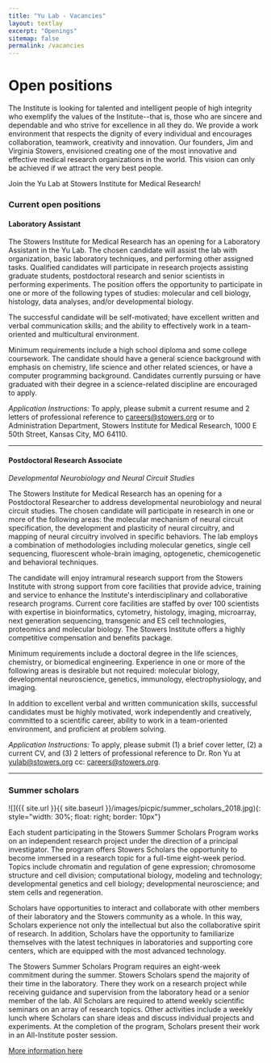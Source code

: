 ```yaml
---
title: "Yu Lab - Vacancies"
layout: textlay
excerpt: "Openings"
sitemap: false
permalink: /vacancies
---
```


# Open positions

The Institute is looking for talented and intelligent people of high integrity who exemplify the values of the Institute--that is, those who are sincere and dependable and who strive for excellence in all they do. We provide a work environment that respects the dignity of every individual and encourages collaboration, teamwork, creativity and innovation. Our founders, Jim and Virginia Stowers, envisioned creating one of the most innovative and effective medical research organizations in the world. This vision can only be achieved if we attract the very best people.

Join the Yu Lab at Stowers Institute for Medical Research!

### Current open positions

#### Laboratory Assistant

The Stowers Institute for Medical Research has an opening for a Laboratory Assistant in the Yu Lab. The chosen candidate will assist the lab with organization, basic laboratory techniques, and performing other assigned tasks. Qualified candidates will participate in research projects assisting graduate students, postdoctoral research and senior scientists in performing experiments. The position offers the opportunity to participate in one or more of the following types of studies: molecular and cell biology, histology, data analyses, and/or developmental biology. 

The successful candidate will be self-motivated; have excellent written and verbal communication skills; and the ability to effectively work in a team-oriented and multicultural environment.

Minimum requirements include a high school diploma and some college coursework. The candidate should have a general science background with emphasis on chemistry, life science and other related sciences, or have a computer programming background. Candidates currently pursuing or have graduated with their degree in a science-related discipline are encouraged to apply.

*Application Instructions:* To apply, please submit a current resume and 2 letters of professional reference to careers@stowers.org or to Administration Department, Stowers Institute for Medical Research, 1000 E 50th Street, Kansas City, MO 64110.

---

#### Postdoctoral Research Associate
*Developmental Neurobiology and Neural Circuit Studies*

The Stowers Institute for Medical Research has an opening for a Postdoctoral Researcher to address developmental neurobiology and neural circuit studies. The chosen candidate will participate in research in one or more of the following areas: the molecular mechanism of neural circuit specification, the development and plasticity of neural circuitry, and mapping of neural circuitry involved in specific behaviors. The lab employs a combination of methodologies including molecular genetics, single cell sequencing, fluorescent whole-brain imaging, optogenetic, chemicogenetic and behavioral techniques.

The candidate will enjoy intramural research support from the Stowers Institute with strong support from core facilities that provide advice, training and service to enhance the Institute's interdisciplinary and collaborative research programs. Current core facilities are staffed by over 100 scientists with expertise in bioinformatics, cytometry, histology, imaging, microarray, next generation sequencing, transgenic and ES cell technologies, proteomics and molecular biology. The Stowers Institute offers a highly competitive compensation and benefits package.

Minimum requirements include a doctoral degree in the life sciences, chemistry, or biomedical engineering. Experience in one or more of the following areas is desirable but not required: molecular biology, developmental neuroscience, genetics, immunology, electrophysiology, and imaging.

In addition to excellent verbal and written communication skills, successful candidates must be highly motivated, work independently and creatively, committed to a scientific career, ability to work in a team-oriented environment, and proficient at problem solving.

*Application Instructions:* To apply, please submit (1) a brief cover letter, (2) a current CV, and (3) 2 letters of professional reference to Dr. Ron Yu at yulab@stowers.org cc: careers@stowers.org.

---

### Summer scholars

![]({{ site.url }}{{ site.baseurl }}/images/picpic/summer_scholars_2018.jpg){: style="width: 30%; float: right; border: 10px"}

Each student participating in the Stowers Summer Scholars Program works on an independent research project under the direction of a principal investigator. The program offers Stowers Scholars the opportunity to become immersed in a research topic for a full-time eight-week period. Topics include chromatin and regulation of gene expression; chromosome structure and cell division; computational biology, modeling and technology; developmental genetics and cell biology; developmental neuroscience; and stem cells and regeneration.

Scholars have opportunities to interact and collaborate with other members of their laboratory and the Stowers community as a whole. In this way, Scholars experience not only the intellectual but also the collaborative spirit of research. In addition, Scholars have the opportunity to familiarize themselves with the latest techniques in laboratories and supporting core centers, which are equipped with the most advanced technology.

The Stowers Summer Scholars Program requires an eight-week commitment during the summer. Stowers Scholars spend the majority of their time in the laboratory. There they work on a research project while receiving guidance and supervision from the laboratory head or a senior member of the lab. All Scholars are required to attend weekly scientific seminars on an array of research topics. Other activities include a weekly lunch where Scholars can share ideas and discuss individual projects and experiments. At the completion of the program, Scholars present their work in an All-Institute poster session.

[More information here](https://www.stowers.org/gradschool/scholars)
